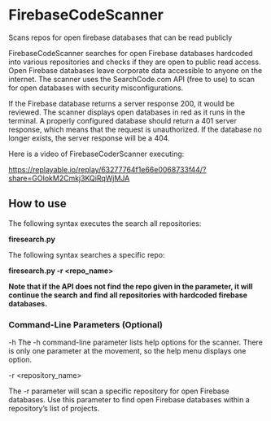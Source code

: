 # FirebaseCodeScanner
Scans repos for open firebase databases that can be read publicly

FirebaseCodeScanner searches for open Firebase databases hardcoded into various repositories and checks if they are open to public read access. Open Firebase databases leave corporate data accessible to anyone on the internet. The scanner uses the SearchCode.com API (free to use) to scan for open databases with security misconfigurations.

If the Firebase database returns a server response 200, it would be reviewed. The scanner displays open databases in red as it runs in the terminal. A properly configured database should return a 401 server response, which means that the request is unauthorized. If the database no longer exists, the server response will be a 404.

Here is a video of FirebaseCoderScanner executing:

https://replayable.io/replay/63277764f1e66e0068733f44/?share=GOIokM2Cmkj3KQiRqWjMJA

## How to use
The following syntax executes the search all repositories:

**firesearch.py**


The following syntax searches a specific repo:

**firesearch.py -r <repo_name>**


**Note that if the API does not find the repo given in the parameter, it will continue the search and find all repositories with hardcoded firebase databases.**

### Command-Line Parameters (Optional)

-h
The -h command-line parameter lists help options for the scanner. There is only one parameter at the movement, so the help menu displays one option.

-r <repository_name>

The -r parameter will scan a specific repository for open Firebase databases. Use this parameter to find open Firebase databases within a repository’s list of projects.

